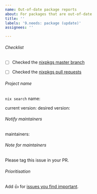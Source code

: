 ```yaml
---
name: Out-of-date package reports
about: For packages that are out-of-date
title: ''
labels: '9.needs: package (update)'
assignees: ''

---
```



###### Checklist

<!-- Note that these are hard requirements -->

<!--
You can use the "Go to file" functionality on GitHub to find the package
Then you can go to the history for this package
Find the latest "package_name: old_version -> new_version" commit
The "new_version" is the current version of the package
-->
- [ ] Checked the [nixpkgs master branch](https://github.com/NixOS/nixpkgs)
<!--
Type the name of your package and try to find an open pull request for the package
If you find an open pull request, you can review it!
There's a high chance that you'll have the new version right away while helping the community!
-->
- [ ] Checked the [nixpkgs pull requests](https://github.com/NixOS/nixpkgs/pulls)

###### Project name
`nix search` name:
<!--
The current version can be found easily with the same process as above for checking the master branch
If an open PR is present for the package, take this version as the current one and link to the PR
-->
current version:
desired version:

###### Notify maintainers
<!--
Search your package here: https://search.nixos.org/packages?channel=unstable
If no maintainer is listed for your package, tag the person that last updated the package
-->

maintainers:

###### Note for maintainers

Please tag this issue in your PR.

###### Prioritisation

Add :+1: for [issues you find important](https://github.com/NixOS/nixpkgs/issues?q=is%3Aissue+is%3Aopen+sort%3Areactions-%2B1-desc).
